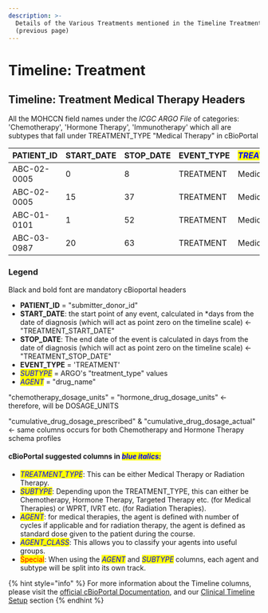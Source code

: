 ```yaml
---
description: >-
  Details of the Various Treatments mentioned in the Timeline Treatment file
  (previous page)
---
```


# Timeline: Treatment

## Timeline: Treatment Medical Therapy Headers

All the MOHCCN field names under the _ICGC ARGO File_ of categories: 'Chemotherapy', 'Hormone Therapy',  'Immunotherapy' which all are subtypes that fall under TREATMENT\_TYPE "Medical Therapy" in cBioPortal

| **PATIENT\_ID** | **START\_DATE** | **STOP\_DATE** | **EVENT\_TYPE** | _<mark style="color:blue;">TREATMENT\_TYPE</mark>_ | _<mark style="color:blue;">SUBTYPE</mark>_                  | _<mark style="color:blue;">AGENT</mark>_ | _<mark style="color:blue;">AGENT\_CLASS</mark>_ | PROGRAM\_ID | SUBMITTER\_TREATMENT\_ID | SUBMITTER\_PRIMARY\_DIAGNOSIS\_ID | DRUG\_RXNORMCUI | DOSAGE\_UNITS | CUMULATIVE\_DRUG\_DOSAGE\_PRESCRIBED | CUMULATIVE\_DRUG\_DOSAGE\_ACTUAL | <mark style="background-color:red;">IMMUNOTHERAPY\_TYPE</mark> | IS\_PRIMARY\_TREATMENT | TREATMENT\_SETTING  | TREATMENT\_INTENT | DAYS\_PER\_CYCLE | NUMBER\_OF\_CYCLES | RESPONSE\_TO\_TREATMENT\_CRITERIA\_METHOD | RESPONSE\_TO\_TREATMENT |
| --------------- | --------------- | -------------- | --------------- | -------------------------------------------------- | ----------------------------------------------------------- | ---------------------------------------- | ----------------------------------------------- | ----------- | ------------------------ | --------------------------------- | --------------- | ------------- | ------------------------------------ | -------------------------------- | -------------------------------------------------------------- | ---------------------- | ------------------- | ----------------- | ---------------- | ------------------ | ----------------------------------------- | ----------------------- |
| ABC-02-0005     | 0               | 8              | TREATMENT       | Medical Therapy                                    | <mark style="background-color:orange;">Chemotherapy</mark>  | Bortezomib                               | PI                                              |             |                          |                                   | Bortezomib      | mg/m2         | 8                                    | 8                                |                                                                | Yes                    | Adjuvant            | Curative          | 5                | 1                  |                                           |                         |
| ABC-02-0005     | 15              | 37             | TREATMENT       | Medical Therapy                                    | <mark style="background-color:orange;">Chemotherapy</mark>  | Ixazomib                                 | PI                                              |             |                          |                                   | Ixazomib        | mg/m2         | 1.5                                  | 1.5                              |                                                                | Yes                    | Advanced/Metastatic | Curative          | 12               | 1                  |                                           |                         |
| ABC-01-0101     | 1               | 52             | TREATMENT       | Medical Therapy                                    | <mark style="background-color:blue;">Hormone Therapy</mark> | Goserelin                                |                                                 |             |                          |                                   | Goserelin       | mg/m2         | 3.5                                  | 3.5                              |                                                                | Unknown                | Advanced/Metastatic | Curative          | 8                | 3                  |                                           |                         |
| ABC-03-0987     | 20              | 63             | TREATMENT       | Medical Therapy                                    | <mark style="background-color:red;">Immunotherapy</mark>    | Pembrolizumab                            |                                                 |             |                          |                                   | Pembrolizumab   |               |                                      |                                  |                                                                | No                     | Advanced/Metastatic | Palliative        | 15               | 2                  |                                           |                         |

### Legend

Black and bold font are mandatory cBioportal headers

* **PATIENT\_ID** = "submitter\_donor\_id"
* **START\_DATE**: the start point of any event, calculated in \*days from the date of diagnosis (which will act as point zero on the timeline scale) <- "TREATMENT\_START\_DATE"
* **STOP\_DATE**: The end date of the event is calculated in days from the date of diagnosis (which will act as point zero on the timeline scale) <- "TREATMENT\_STOP\_DATE"
* **EVENT\_TYPE** = 'TREATMENT'
* _<mark style="color:blue;">SUBTYPE</mark>_ = ARGO's "treatment\_type" values
* _<mark style="color:blue;">AGENT</mark>_ = "drug\_name"

"chemotherapy\_dosage\_units" = "hormone\_drug\_dosage\_units" <- therefore, will be DOSAGE\_UNITS

"cumulative\_drug\_dosage\_prescribed" & "cumulative\_drug\_dosage\_actual"<- same columns occurs for both Chemotherapy and Hormone Therapy schema profiles

#### cBioPortal suggested columns in _<mark style="color:blue;">blue italics:</mark>_

* _<mark style="color:blue;">TREATMENT\_TYPE</mark>_: This can be either Medical Therapy or Radiation Therapy.
* _<mark style="color:blue;">SUBTYPE</mark>_: Depending upon the TREATMENT\_TYPE, this can either be Chemotherapy, Hormone Therapy, Targeted Therapy etc. (for Medical Therapies) or WPRT, IVRT etc. (for Radiation Therapies).
* _<mark style="color:blue;">AGENT</mark>_: for medical therapies, the agent is defined with number of cycles if applicable and for radiation therapy, the agent is defined as standard dose given to the patient during the course.
* _<mark style="color:blue;">AGENT\_CLASS</mark>_: This allows you to classify your agents into useful groups.
* <mark style="color:red;">Special</mark>: When using the _<mark style="color:blue;">AGENT</mark>_ and _<mark style="color:blue;">SUBTYPE</mark>_ columns, each agent and subtype will be split into its own track.

{% hint style="info" %}
For more information about the Timeline columns, please visit the [official cBioPortal Documentation](https://docs.cbioportal.org/5.1-data-loading/data-loading/file-formats#timeline-data), and our [Clinical Timeline Setup](../../file-formats/clinical-timeline-setup/) section
{% endhint %}

